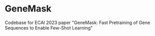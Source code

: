 # GeneMask
Codebase for ECAI 2023 paper "GeneMask: Fast Pretraining of Gene Sequences to Enable Few-Shot Learning"
